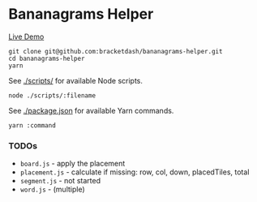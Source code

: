 # Bananagrams Helper

[Live Demo](http://bracketdash.github.io/bananagrams-helper/)

```
git clone git@github.com:bracketdash/bananagrams-helper.git
cd bananagrams-helper
yarn
```

See [./scripts/](./scripts) for available Node scripts.

```
node ./scripts/:filename
```

See [./package.json](./package.json) for available Yarn commands.

```
yarn :command
```

### TODOs

- `board.js` - apply the placement
- `placement.js` - calculate if missing: row, col, down, placedTiles, total
- `segment.js` - not started
- `word.js` - (multiple)
